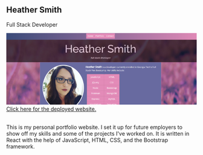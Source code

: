 ## Heather Smith
Full Stack Developer

![screenshot of portfolio website](./public/img/readme-screenshot.png?raw=true "screenshot of website")
<br>
[Click here for the deployed website.](https://sorengrey.github.io/portfolio-updated/)
<br>
<br>

This is my personal portfolio website. I set it up for future employers to show off my skills and some of the projects I've worked on.
It is written in React with the help of JavaScript, HTML, CSS, and the Bootstrap framework.
